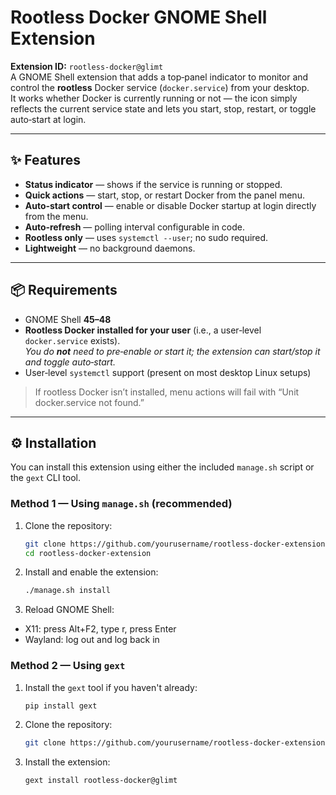 # Rootless Docker GNOME Shell Extension

**Extension ID:** `rootless-docker@glimt`  
A GNOME Shell extension that adds a top‑panel indicator to monitor and control the **rootless** Docker service (`docker.service`) from your desktop.  
It works whether Docker is currently running or not — the icon simply reflects the current service state and lets you start, stop, restart, or toggle auto‑start at login.

---

## ✨ Features

- **Status indicator** — shows if the service is running or stopped.
- **Quick actions** — start, stop, or restart Docker from the panel menu.
- **Auto‑start control** — enable or disable Docker startup at login directly from the menu.
- **Auto‑refresh** — polling interval configurable in code.
- **Rootless only** — uses `systemctl --user`; no sudo required.
- **Lightweight** — no background daemons.

---

## 📦 Requirements

- GNOME Shell **45–48**
- **Rootless Docker installed for your user** (i.e., a user‑level `docker.service` exists).  
  *You do **not** need to pre‑enable or start it; the extension can start/stop it and toggle auto‑start.*
- User‑level `systemctl` support (present on most desktop Linux setups)

> If rootless Docker isn’t installed, menu actions will fail with “Unit docker.service not found.”

---

## ⚙️ Installation

You can install this extension using either the included `manage.sh` script or the `gext` CLI tool.

### Method 1 — Using `manage.sh` (recommended)

1. Clone the repository:
   ```bash
   git clone https://github.com/yourusername/rootless-docker-extension.git
   cd rootless-docker-extension
2. Install and enable the extension:
   ```bash
   ./manage.sh install
   ```
3. Reload GNOME Shell:

 - X11: press Alt+F2, type r, press Enter
 - Wayland: log out and log back in

### Method 2 — Using `gext`

1. Install the `gext` tool if you haven't already:
   ```bash
   pip install gext
   ```
2. Clone the repository:
   ```bash
   git clone https://github.com/yourusername/rootless-docker-extension.git
   ```
3. Install the extension:
   ```bash
   gext install rootless-docker@glimt
   ```